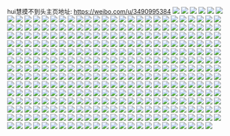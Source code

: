 hui慧摸不到头主页地址: https://weibo.com/u/3490995384 
![](https://wx4.sinaimg.cn/mw2000/d0145cb8ly1h9iajp35c0j214g265e0t.jpg) 
![](https://wx4.sinaimg.cn/mw2000/d0145cb8ly1h9iajpwagij21ni2r01kx.jpg) 
![](https://wx4.sinaimg.cn/mw2000/d0145cb8ly1h9iajpfkd4j216g28s4j5.jpg) 
![](https://wx4.sinaimg.cn/mw2000/d0145cb8ly1h9cjapex2mj215025q1kx.jpg) 
![](https://wx4.sinaimg.cn/mw2000/d0145cb8ly1h9cjaokaw4j21692a77pb.jpg) 
![](https://wx4.sinaimg.cn/mw2000/d0145cb8ly1h9cjaptthqj21a52c9nkx.jpg) 
![](https://wx4.sinaimg.cn/mw2000/d0145cb8ly1h8xrm6susjj21a72ep7tw.jpg) 
![](https://wx4.sinaimg.cn/mw2000/d0145cb8ly1h8xrm67cxmj21rq2t0e81.jpg) 
![](https://wx4.sinaimg.cn/mw2000/d0145cb8ly1h8xrm5nvh0j213m2304h5.jpg) 
![](https://wx4.sinaimg.cn/mw2000/d0145cb8ly1h8sy7zxa7oj21kg2tjb29.jpg) 
![](https://wx4.sinaimg.cn/mw2000/d0145cb8ly1h8sy7zgnuvj21ce2ilh7f.jpg) 
![](https://wx4.sinaimg.cn/mw2000/d0145cb8ly1h8m3gchzjgj20u01fywlp.jpg) 
![](https://wx4.sinaimg.cn/mw2000/d0145cb8ly1h8m3gc4vo9j20u01ecjyn.jpg) 
![](https://wx4.sinaimg.cn/mw2000/d0145cb8ly1h7wk4ch7xfj21g62c1khu.jpg) 
![](https://wx4.sinaimg.cn/mw2000/d0145cb8ly1h7wk4e19pbj21ly2cce66.jpg) 
![](https://wx4.sinaimg.cn/mw2000/d0145cb8ly1h7wk4dggx4j21r02qab29.jpg) 
![](https://wx4.sinaimg.cn/mw2000/d0145cb8ly1h7jtvr9crcj21fo28hnkr.jpg) 
![](https://wx4.sinaimg.cn/mw2000/d0145cb8ly1h7jtvqjwkxj22bw2iwb29.jpg) 
![](https://wx4.sinaimg.cn/mw2000/d0145cb8ly1h7jtvroe9ij21it2hu1kx.jpg) 
![](https://wx4.sinaimg.cn/mw2000/d0145cb8ly1h6y2v9t9g9j20ty16j75r.jpg) 
![](https://wx4.sinaimg.cn/mw2000/d0145cb8ly1h6y2va4jy0j20u0190ac2.jpg) 
![](https://wx4.sinaimg.cn/mw2000/d0145cb8ly1h6ou755midj20u01hcmzz.jpg) 
![](https://wx4.sinaimg.cn/mw2000/d0145cb8ly1h6ou75ksxjj20u01kkqcd.jpg) 
![](https://wx4.sinaimg.cn/mw2000/d0145cb8ly1h6ou762pp4j20u01jk410.jpg) 
![](https://wx4.sinaimg.cn/mw2000/d0145cb8ly1h6ou76i3lrj20u01cuqai.jpg) 
![](https://wx4.sinaimg.cn/mw2000/d0145cb8ly1h6b3nyvmwdj21sc2dsnpd.jpg) 
![](https://wx4.sinaimg.cn/mw2000/d0145cb8ly1h6b3o177pfj21pt2k3hdt.jpg) 
![](https://wx4.sinaimg.cn/mw2000/d0145cb8ly1h6b3o01eifj20n01dsaya.jpg) 
![](https://wx4.sinaimg.cn/mw2000/d0145cb8ly1h6b3o0kh59j21l82o5b29.jpg) 
![](https://wx4.sinaimg.cn/mw2000/d0145cb8ly1h5nwqxcyewj20kd0y7q6n.jpg) 
![](https://wx4.sinaimg.cn/mw2000/d0145cb8ly1h5nwqxweh8j20u01ka45o.jpg) 
![](https://wx4.sinaimg.cn/mw2000/d0145cb8ly1h5nwqyalnij21400u045n.jpg) 
![](https://wx4.sinaimg.cn/mw2000/d0145cb8ly1h5nwqyler7j20u00u0afs.jpg) 
![](https://wx4.sinaimg.cn/mw2000/d0145cb8ly1h5nwqywfpej20u0140aef.jpg) 
![](https://wx4.sinaimg.cn/mw2000/d0145cb8ly1h5gtoe2abpj20u01gen3u.jpg) 
![](https://wx4.sinaimg.cn/mw2000/d0145cb8ly1h5gtoef7yaj20u01fcq9d.jpg) 
![](https://wx4.sinaimg.cn/mw2000/d0145cb8ly1h5gtodkqb1j20u01hcjy0.jpg) 
![](https://wx4.sinaimg.cn/mw2000/d0145cb8ly1h5c043ncnrj20k30xy40y.jpg) 
![](https://wx4.sinaimg.cn/mw2000/d0145cb8ly1h5c0442c4fj20jt0y0gor.jpg) 
![](https://wx4.sinaimg.cn/mw2000/d0145cb8ly1h5c043a9h2j20u01aa462.jpg) 
![](https://wx4.sinaimg.cn/mw2000/d0145cb8ly1h5c044hq9qj20u01coahy.jpg) 
![](https://wx4.sinaimg.cn/mw2000/d0145cb8ly1h56h4hu6mjj22092r77wh.jpg) 
![](https://wx4.sinaimg.cn/mw2000/d0145cb8ly1h56h4is3uqj21sc29xhdt.jpg) 
![](https://wx4.sinaimg.cn/mw2000/d0145cb8ly1h56h4gqfvsj222k2whb29.jpg) 
![](https://wx4.sinaimg.cn/mw2000/d0145cb8ly1h56h4jercej21wb2mfb29.jpg) 
![](https://wx4.sinaimg.cn/mw2000/d0145cb8ly1h53wqxf0zej20im0dlgnu.jpg) 
![](https://wx4.sinaimg.cn/mw2000/d0145cb8ly1h53wqwvuf9j20jb0xgn3e.jpg) 
![](https://wx4.sinaimg.cn/mw2000/d0145cb8ly1h53wqxleuoj20j10djmzd.jpg) 
![](https://wx4.sinaimg.cn/mw2000/d0145cb8ly1h51q30cogij22ds1scnpd.jpg) 
![](https://wx4.sinaimg.cn/mw2000/d0145cb8ly1h51q31634bj22ds1schdt.jpg) 
![](https://wx4.sinaimg.cn/mw2000/d0145cb8ly1h51q323yhuj22ds1scnpd.jpg) 
![](https://wx4.sinaimg.cn/mw2000/d0145cb8ly1h51q2zjp1nj21el2nqnlc.jpg) 
![](https://wx4.sinaimg.cn/mw2000/d0145cb8ly1h51q2z0efzj22c031rnpd.jpg) 
![](https://wx4.sinaimg.cn/mw2000/d0145cb8ly1h51q32n0oqj21ko2o8h8e.jpg) 
![](https://wx4.sinaimg.cn/mw2000/d0145cb8ly1h4w9ewemx1j22c03404qq.jpg) 
![](https://wx4.sinaimg.cn/mw2000/d0145cb8ly1h4w9exi6zpj20mz0zrn34.jpg) 
![](https://wx4.sinaimg.cn/mw2000/d0145cb8ly1h4w9euik16j22dc35s1ky.jpg) 
![](https://wx4.sinaimg.cn/mw2000/d0145cb8ly1h4w9evedf6j22c0340qv6.jpg) 
![](https://wx4.sinaimg.cn/mw2000/d0145cb8ly1h4sourmc5ij21sc2dshdt.jpg) 
![](https://wx4.sinaimg.cn/mw2000/d0145cb8ly1h4sovr7xwbj22c031n4qp.jpg) 
![](https://wx4.sinaimg.cn/mw2000/d0145cb8ly1h4defkcqbdj20u00vkq8v.jpg) 
![](https://wx4.sinaimg.cn/mw2000/d0145cb8ly1h4defksru2j20u0140jx4.jpg) 
![](https://wx4.sinaimg.cn/mw2000/d0145cb8ly1h4defl8zjoj20u00u0dll.jpg) 
![](https://wx4.sinaimg.cn/mw2000/d0145cb8ly1h47tmx89kmj20u013edmv.jpg) 
![](https://wx4.sinaimg.cn/mw2000/d0145cb8ly1h47tmwfsydj20u01iwn6m.jpg) 
![](https://wx4.sinaimg.cn/mw2000/d0145cb8ly1h47tmxl3o4j20u01520zq.jpg) 
![](https://wx4.sinaimg.cn/mw2000/d0145cb8ly1h45gydzp8hj20u01dqwn2.jpg) 
![](https://wx4.sinaimg.cn/mw2000/d0145cb8ly1h45gyeh933j20u01ao10m.jpg) 
![](https://wx4.sinaimg.cn/mw2000/d0145cb8ly1h431npnb2xj20lf0z3dkp.jpg) 
![](https://wx4.sinaimg.cn/mw2000/d0145cb8ly1h431npz97oj21400u0grx.jpg) 
![](https://wx4.sinaimg.cn/mw2000/d0145cb8ly1h431nqbe6ij20u014047p.jpg) 
![](https://wx4.sinaimg.cn/mw2000/d0145cb8ly1h431np5400j20mz10ljwa.jpg) 
![](https://wx4.sinaimg.cn/mw2000/d0145cb8ly1h3zjy8sd7kj20mz11uq67.jpg) 
![](https://wx4.sinaimg.cn/mw2000/d0145cb8ly1h3zjy8eyhuj20u01a2n3w.jpg) 
![](https://wx4.sinaimg.cn/mw2000/d0145cb8ly1h3zjy9k9fdj20u01ri10s.jpg) 
![](https://wx4.sinaimg.cn/mw2000/d0145cb8ly1h3zjy7vmf1j20in0n1dhm.jpg) 
![](https://wx4.sinaimg.cn/mw2000/d0145cb8ly1h3zjy7lse7j20mz122tbf.jpg) 
![](https://wx4.sinaimg.cn/mw2000/d0145cb8ly1h3zjy94u7vj20mz111whz.jpg) 
![](https://wx4.sinaimg.cn/mw2000/d0145cb8ly1h3tuqslkx9j20u01400yj.jpg) 
![](https://wx4.sinaimg.cn/mw2000/d0145cb8ly1h3tuqtnbw2j20u0190wln.jpg) 
![](https://wx4.sinaimg.cn/mw2000/d0145cb8ly1h3qdns5yx0j23402c0kjl.jpg) 
![](https://wx4.sinaimg.cn/mw2000/d0145cb8ly1h3qdnrbb1oj222n33z7wh.jpg) 
![](https://wx4.sinaimg.cn/mw2000/d0145cb8ly1h3qdnsu3edj22c0340kjl.jpg) 
![](https://wx4.sinaimg.cn/mw2000/d0145cb8ly1h382twl84ej20n010kaf4.jpg) 
![](https://wx4.sinaimg.cn/mw2000/d0145cb8ly1h382tynikrj20mz0lidin.jpg) 
![](https://wx4.sinaimg.cn/mw2000/d0145cb8ly1h382tv3hndj20mz10l0y1.jpg) 
![](https://wx4.sinaimg.cn/mw2000/d0145cb8ly1h382txwy9bj20mz1160yg.jpg) 
![](https://wx4.sinaimg.cn/mw2000/d0145cb8ly1h2n5swwmhoj20jd0yfdid.jpg) 
![](https://wx4.sinaimg.cn/mw2000/d0145cb8ly1h2n5sxaqiej20hz0vz76s.jpg) 
![](https://wx4.sinaimg.cn/mw2000/d0145cb8ly1h2n5swlh05j20kq10vwhk.jpg) 
![](https://wx4.sinaimg.cn/mw2000/d0145cb8ly1h2hcht4pbsj20mz15oteq.jpg) 
![](https://wx4.sinaimg.cn/mw2000/d0145cb8ly1h2hchsrstdj20mz15r0y3.jpg) 
![](https://wx4.sinaimg.cn/mw2000/d0145cb8ly1h2hchtkevjj20u01c6qd8.jpg) 
![](https://wx4.sinaimg.cn/mw2000/d0145cb8ly1h2hchu92s4j20u01gcdpk.jpg) 
![](https://wx4.sinaimg.cn/mw2000/d0145cb8ly1h2cwg6pijrj20u0180jyj.jpg) 
![](https://wx4.sinaimg.cn/mw2000/d0145cb8ly1h2cwg6fkhzj20u014mwlo.jpg) 
![](https://wx4.sinaimg.cn/mw2000/d0145cb8ly1h2cwg72omkj20u01agti2.jpg) 
![](https://wx4.sinaimg.cn/mw2000/d0145cb8ly1h2bnvf4rtpj20u016c472.jpg) 
![](https://wx4.sinaimg.cn/mw2000/d0145cb8ly1h2bnvfi2k2j20u01h8k1j.jpg) 
![](https://wx4.sinaimg.cn/mw2000/d0145cb8ly1h2bnvemmg9j20ve0u0wjj.jpg) 
![](https://wx4.sinaimg.cn/mw2000/d0145cb8ly1h2bnwkv7srj20j60nhacq.jpg) 
![](https://wx4.sinaimg.cn/mw2000/d0145cb8ly1h290gyo51cj20qe13pgs7.jpg) 
![](https://wx4.sinaimg.cn/mw2000/d0145cb8ly1h290gyyjv9j20x90oimz9.jpg) 
![](https://wx4.sinaimg.cn/mw2000/d0145cb8ly1h1xvq76rnmj21400u0grz.jpg) 
![](https://wx4.sinaimg.cn/mw2000/d0145cb8ly1h1xvq7yn6lj20u01c87b9.jpg) 
![](https://wx4.sinaimg.cn/mw2000/d0145cb8ly1h1xvq8d567j21400u0446.jpg) 
![](https://wx4.sinaimg.cn/mw2000/d0145cb8ly1h1xvq6wt0nj20u00zgte7.jpg) 
![](https://wx4.sinaimg.cn/mw2000/d0145cb8ly1h1wsl1ldd7j20tu0yrgrl.jpg) 
![](https://wx4.sinaimg.cn/mw2000/d0145cb8ly1h1wsl1wti1j20tu13u0xo.jpg) 
![](https://wx4.sinaimg.cn/mw2000/d0145cb8ly1h1s493dtn6j20u015aq73.jpg) 
![](https://wx4.sinaimg.cn/mw2000/d0145cb8ly1h1s49453edj20mf0xy406.jpg) 
![](https://wx4.sinaimg.cn/mw2000/d0145cb8ly1h1s494hgy6j20u01dg79v.jpg) 
![](https://wx4.sinaimg.cn/mw2000/d0145cb8ly1h1ppm4ufvqj20sq0ttdjn.jpg) 
![](https://wx4.sinaimg.cn/mw2000/d0145cb8ly1h1ppmkz0q3j20rj0tvgp7.jpg) 
![](https://wx4.sinaimg.cn/mw2000/d0145cb8ly1h1m234vr1hj20u017a460.jpg) 
![](https://wx4.sinaimg.cn/mw2000/d0145cb8ly1h1m236if5kj21400u0gw7.jpg) 
![](https://wx4.sinaimg.cn/mw2000/d0145cb8ly1h1jvn1azjej21400u07aj.jpg) 
![](https://wx4.sinaimg.cn/mw2000/d0145cb8ly1h1jvn24bkij20u0140jvw.jpg) 
![](https://wx4.sinaimg.cn/mw2000/d0145cb8ly1h1jvn0vcwlj20u0140grn.jpg) 
![](https://wx4.sinaimg.cn/mw2000/d0145cb8ly1h1jvn2l1kfj20u0140k09.jpg) 
![](https://wx4.sinaimg.cn/mw2000/d0145cb8ly1h1hqifzktjj20u0140djw.jpg) 
![](https://wx4.sinaimg.cn/mw2000/d0145cb8ly1h1hqigor1wj20u0140n4z.jpg) 
![](https://wx4.sinaimg.cn/mw2000/d0145cb8ly1h199ns8bgwj20u014043s.jpg) 
![](https://wx4.sinaimg.cn/mw2000/d0145cb8ly1h199nrvo4jj20u0140gt2.jpg) 
![](https://wx4.sinaimg.cn/mw2000/d0145cb8ly1h1640jvi9ej20u0140gxe.jpg) 
![](https://wx4.sinaimg.cn/mw2000/d0145cb8ly1h1640k76ncj20u0140n20.jpg) 
![](https://wx4.sinaimg.cn/mw2000/d0145cb8ly1h1640kvjtgj20n0118dmr.jpg) 
![](https://wx4.sinaimg.cn/mw2000/d0145cb8ly1h1640je8s4j20u0140n4z.jpg) 
![](https://wx4.sinaimg.cn/mw2000/d0145cb8ly1h1675u3x7xj20mz11raj9.jpg) 
![](https://wx4.sinaimg.cn/mw2000/d0145cb8ly1h1675ujfozj20u0140gso.jpg) 
![](https://wx4.sinaimg.cn/mw2000/d0145cb8ly1h13n8j8z6uj20u019otgi.jpg) 
![](https://wx4.sinaimg.cn/mw2000/d0145cb8ly1h13n8jot4cj20u01fw14h.jpg) 
![](https://wx4.sinaimg.cn/mw2000/d0145cb8ly1h13n8k526sj20tu13u43y.jpg) 
![](https://wx4.sinaimg.cn/mw2000/d0145cb8ly1h13n8kk6psj20ti0tigpo.jpg) 
![](https://wx4.sinaimg.cn/mw2000/d0145cb8ly1h104eqjdb6j20u0174n48.jpg) 
![](https://wx4.sinaimg.cn/mw2000/d0145cb8ly1h104eozo9hj21400u010e.jpg) 
![](https://wx4.sinaimg.cn/mw2000/d0145cb8ly1h108d25nnxj20u0140af1.jpg) 
![](https://wx4.sinaimg.cn/mw2000/d0145cb8ly1h0xxo32ftdj21400u0jwf.jpg) 
![](https://wx4.sinaimg.cn/mw2000/d0145cb8ly1h0xxo3h2wmj21400u0n28.jpg) 
![](https://wx4.sinaimg.cn/mw2000/d0145cb8ly1h0s49n96aij20u0140qdh.jpg) 
![](https://wx4.sinaimg.cn/mw2000/d0145cb8ly1h0s49np4svj21900u0wq8.jpg) 
![](https://wx4.sinaimg.cn/mw2000/d0145cb8ly1h0s4a2j5raj20u0140k2k.jpg) 
![](https://wx4.sinaimg.cn/mw2000/d0145cb8ly1h0pn000jyrj21550u0dly.jpg) 
![](https://wx4.sinaimg.cn/mw2000/d0145cb8ly1h0pn00eqosj20u01fa7es.jpg) 
![](https://wx4.sinaimg.cn/mw2000/d0145cb8ly1h0hmoyjfyuj21400u0jvs.jpg) 
![](https://wx4.sinaimg.cn/mw2000/d0145cb8ly1h0hmoyxvvdj21400u00zk.jpg) 
![](https://wx4.sinaimg.cn/mw2000/d0145cb8ly1h0hmoy0is0j20n015pmzo.jpg) 
![](https://wx4.sinaimg.cn/mw2000/d0145cb8ly1h0hmozkmlsj20u0140n5s.jpg) 
![](https://wx4.sinaimg.cn/mw2000/d0145cb8ly1h0e2dbx95oj20u012w7bd.jpg) 
![](https://wx4.sinaimg.cn/mw2000/d0145cb8ly1h0e2dccr2jj20u00u0go6.jpg) 
![](https://wx4.sinaimg.cn/mw2000/d0145cb8ly1h0e2dbik86j20qo0qo0w0.jpg) 
![](https://wx4.sinaimg.cn/mw2000/d0145cb8ly1h0apdihfcfj20u00zogsw.jpg) 
![](https://wx4.sinaimg.cn/mw2000/d0145cb8ly1h0apdiuf1sj20u00zogsj.jpg) 
![](https://wx4.sinaimg.cn/mw2000/d0145cb8ly1h04ys7ywtoj20u00x841n.jpg) 
![](https://wx4.sinaimg.cn/mw2000/d0145cb8ly1h04ys7htitj20mz12j41l.jpg) 
![](https://wx4.sinaimg.cn/mw2000/d0145cb8ly1h04yuofy73j20u00yn766.jpg) 
![](https://wx4.sinaimg.cn/mw2000/d0145cb8ly1gzx00divnhj20u0140jz3.jpg) 
![](https://wx4.sinaimg.cn/mw2000/d0145cb8ly1gzx00dqawlj20mz12j41l.jpg) 
![](https://wx4.sinaimg.cn/mw2000/d0145cb8ly1gzx00d27o8j21400u0thn.jpg) 
![](https://wx4.sinaimg.cn/mw2000/d0145cb8ly1gzmqcv4995j23402c0b2c.jpg) 
![](https://wx4.sinaimg.cn/mw2000/d0145cb8ly1gzmqcx7zf3j22ds1scb2a.jpg) 
![](https://wx4.sinaimg.cn/mw2000/d0145cb8ly1gyzcbmkdayj22c0340b2a.jpg) 
![](https://wx4.sinaimg.cn/mw2000/d0145cb8ly1gyzcbiarzgj23402c0e82.jpg) 
![](https://wx4.sinaimg.cn/mw2000/d0145cb8ly1gyzcbpy3o0j21sc2dskjm.jpg) 
![](https://wx4.sinaimg.cn/mw2000/d0145cb8ly1gywzny2luoj22ds2dsx6u.jpg) 
![](https://wx4.sinaimg.cn/mw2000/d0145cb8ly1gywzo3bhk3j21sc2vzb2c.jpg) 
![](https://wx4.sinaimg.cn/mw2000/d0145cb8ly1gywznt31pkj21jd21t1kx.jpg) 
![](https://wx4.sinaimg.cn/mw2000/d0145cb8ly1gxxgz6vc83j20u0140k3m.jpg) 
![](https://wx4.sinaimg.cn/mw2000/d0145cb8ly1gxxgz7cqvuj20u0140jyk.jpg) 
![](https://wx4.sinaimg.cn/mw2000/d0145cb8ly1gxxgz5rp0mj21400u07eg.jpg) 
![](https://wx4.sinaimg.cn/mw2000/d0145cb8ly1gxxh04u67uj20u01407e0.jpg) 
![](https://wx4.sinaimg.cn/mw2000/d0145cb8ly1gvyuech6g6j20u018sjyt.jpg) 
![](https://wx4.sinaimg.cn/mw2000/d0145cb8ly1gvyuedeyebj20u0140jxy.jpg) 
![](https://wx4.sinaimg.cn/mw2000/d0145cb8ly1gvyuee7a88j20u0140wks.jpg) 
![](https://wx4.sinaimg.cn/mw2000/003OfRnaly1gvg6ex424rj61400u0te802.jpg) 
![](https://wx4.sinaimg.cn/mw2000/003OfRnaly1gvg6ewu3hqj61400u07a602.jpg) 
![](https://wx4.sinaimg.cn/mw2000/003OfRnaly1guocko64ynj60u014045902.jpg) 
![](https://wx4.sinaimg.cn/mw2000/003OfRnaly1guockovrm2j61400u0dls02.jpg) 
![](https://wx4.sinaimg.cn/mw2000/003OfRnaly1guockoije5j60u013en3t02.jpg) 
![](https://wx4.sinaimg.cn/mw2000/003OfRnaly1guci23slc1j60u0140gr402.jpg) 
![](https://wx4.sinaimg.cn/mw2000/003OfRnaly1guci243cv2j60u00zptcf02.jpg) 
![](https://wx4.sinaimg.cn/mw2000/003OfRnaly1guci23e4hij60u0140n3g02.jpg) 
![](https://wx4.sinaimg.cn/mw2000/d0145cb8ly1gte46d12znj22ds1scx6p.jpg) 
![](https://wx4.sinaimg.cn/mw2000/d0145cb8ly1gte45u9a8lj20qo0qo751.jpg) 
![](https://wx4.sinaimg.cn/mw2000/d0145cb8ly1gte478ezr6j20n01ds1ds.jpg) 
![](https://wx4.sinaimg.cn/mw2000/d0145cb8ly1gt68b1sl7nj20u016ogqy.jpg) 
![](https://wx4.sinaimg.cn/mw2000/d0145cb8ly1gt68b2dxi1j20u00u0gt6.jpg) 
![](https://wx4.sinaimg.cn/mw2000/d0145cb8ly1gt68b1b6skj20u01hcalf.jpg) 
![](https://wx4.sinaimg.cn/mw2000/d0145cb8ly1gs195y9ex2j20u0140n5f.jpg) 
![](https://wx4.sinaimg.cn/mw2000/d0145cb8ly1gs195yq66hj21400u07gi.jpg) 
![](https://wx4.sinaimg.cn/mw2000/d0145cb8ly1gs195xs9x7j20u0140jzz.jpg) 
![](https://wx4.sinaimg.cn/mw2000/d0145cb8ly1grvl42bn4qj21sc2ds4qt.jpg) 
![](https://wx4.sinaimg.cn/mw2000/d0145cb8ly1grvl4xyekrj22c0340kju.jpg) 
![](https://wx4.sinaimg.cn/mw2000/d0145cb8ly1grvl5nfjd8j22c0340npk.jpg) 
![](https://wx4.sinaimg.cn/mw2000/d0145cb8ly1gr4auzy6wjj20qo0qodjm.jpg) 
![](https://wx4.sinaimg.cn/mw2000/d0145cb8ly1gr0tl9r1gqj20li10g10x.jpg) 
![](https://wx4.sinaimg.cn/mw2000/d0145cb8ly1gr0tl9feuqj20u01114cx.jpg) 
![](https://wx4.sinaimg.cn/mw2000/d0145cb8ly1gr0tlb2k1rj20u01cfh3x.jpg) 
![](https://wx4.sinaimg.cn/mw2000/d0145cb8ly1gqtc0rnhoij21400u0wpl.jpg) 
![](https://wx4.sinaimg.cn/mw2000/d0145cb8ly1gqtc0s1lxaj20u40u0n19.jpg) 
![](https://wx4.sinaimg.cn/mw2000/d0145cb8ly1gqtc0scbpuj20u0140wrl.jpg) 
![](https://wx4.sinaimg.cn/mw2000/d0145cb8ly1gqtc0slqo4j21400u0n34.jpg) 
![](https://wx4.sinaimg.cn/mw2000/d0145cb8ly1gqglbsczkdj20n013uagx.jpg) 
![](https://wx4.sinaimg.cn/mw2000/d0145cb8ly1gqglbsnt75j20mw0wen0h.jpg) 
![](https://wx4.sinaimg.cn/mw2000/d0145cb8ly1gpazih794rj20mz0wbjui.jpg) 
![](https://wx4.sinaimg.cn/mw2000/d0145cb8ly1gpazihkgyfj20u0140amo.jpg) 
![](https://wx4.sinaimg.cn/mw2000/d0145cb8ly1gpazii27luj20u01401eg.jpg) 
![](https://wx4.sinaimg.cn/mw2000/d0145cb8ly1gpaziikh93j20u0140gzm.jpg) 
![](https://wx4.sinaimg.cn/mw2000/d0145cb8ly1gpazij2c5fj20u01407bf.jpg) 
![](https://wx4.sinaimg.cn/mw2000/d0145cb8ly1gpazijfihgj20u0140wmy.jpg) 
![](https://wx4.sinaimg.cn/mw2000/d0145cb8ly1gp82nb4w50j21400u0ah0.jpg) 
![](https://wx4.sinaimg.cn/mw2000/d0145cb8ly1gp82nbjw7lj21400u012e.jpg) 
![](https://wx4.sinaimg.cn/mw2000/d0145cb8ly1gp82nasbgmj21400u0qds.jpg) 
![](https://wx4.sinaimg.cn/mw2000/d0145cb8ly1gp82nc1xiwj20u01407g0.jpg) 
![](https://wx4.sinaimg.cn/mw2000/d0145cb8ly1gp26xlq2u8j21400u0n7u.jpg) 
![](https://wx4.sinaimg.cn/mw2000/d0145cb8ly1gp26xlev73j20u01400zl.jpg) 
![](https://wx4.sinaimg.cn/mw2000/d0145cb8ly1gozsixx6kgj20u0140k0k.jpg) 
![](https://wx4.sinaimg.cn/mw2000/d0145cb8ly1gozsiyirx8j21400u0nb8.jpg) 
![](https://wx4.sinaimg.cn/mw2000/d0145cb8ly1gozstri4afj20u0140tqv.jpg) 
![](https://wx4.sinaimg.cn/mw2000/d0145cb8ly1gozsrm7pw9j20u0140wnn.jpg) 
![](https://wx4.sinaimg.cn/mw2000/d0145cb8ly1gozsixkmeqj20u0140agy.jpg) 
![](https://wx4.sinaimg.cn/mw2000/d0145cb8ly1gou7apyzonj20u01404hi.jpg) 
![](https://wx4.sinaimg.cn/mw2000/d0145cb8ly1gou7aqkpslj20u0140ni6.jpg) 
![](https://wx4.sinaimg.cn/mw2000/d0145cb8ly1gou7ar0l08j21400u049f.jpg) 
![](https://wx4.sinaimg.cn/mw2000/d0145cb8ly1gou7arot6qj20u0140n8e.jpg) 
![](https://wx4.sinaimg.cn/mw2000/d0145cb8ly1gou7at08i5j20u01407d9.jpg) 
![](https://wx4.sinaimg.cn/mw2000/d0145cb8ly1gou7as3fa9j20u0140dn6.jpg) 
![](https://wx4.sinaimg.cn/mw2000/d0145cb8ly1gou7aslaazj20u01407h0.jpg) 
![](https://wx4.sinaimg.cn/mw2000/d0145cb8ly1gou7apmsfuj21400u0wv1.jpg) 
![](https://wx4.sinaimg.cn/mw2000/d0145cb8ly1gou7atf4bnj20u0140h3g.jpg) 
![](https://wx4.sinaimg.cn/mw2000/d0145cb8ly1golzc196spj20u01gdnde.jpg) 
![](https://wx4.sinaimg.cn/mw2000/d0145cb8ly1golzc1jku0j20u0140498.jpg) 
![](https://wx4.sinaimg.cn/mw2000/d0145cb8ly1golzc1yti3j20u0146dox.jpg) 
![](https://wx4.sinaimg.cn/mw2000/d0145cb8ly1golzc0vyu8j20u014044r.jpg) 
![](https://wx4.sinaimg.cn/mw2000/d0145cb8ly1godxlze1dmj20kc0h8tbj.jpg) 
![](https://wx4.sinaimg.cn/mw2000/d0145cb8ly1godxmb2zglj20n01dstex.jpg) 
![](https://wx4.sinaimg.cn/mw2000/d0145cb8ly1godxlxdpd1j20u0140dp0.jpg) 
![](https://wx4.sinaimg.cn/mw2000/d0145cb8ly1gn70dq1tjwj20u0140qcj.jpg) 
![](https://wx4.sinaimg.cn/mw2000/d0145cb8ly1gn70dqfprwj20u01404bf.jpg) 
![](https://wx4.sinaimg.cn/mw2000/d0145cb8ly1gn70dpain2j20u0140qd5.jpg) 
![](https://wx4.sinaimg.cn/mw2000/d0145cb8ly1gmnoi7t0j3j21s035s1kx.jpg) 
![](https://wx4.sinaimg.cn/mw2000/d0145cb8ly1gmhtkn63h9j20u00u0njm.jpg) 
![](https://wx4.sinaimg.cn/mw2000/d0145cb8ly1gmhtkly3gtj20u01scdvy.jpg) 
![](https://wx4.sinaimg.cn/mw2000/d0145cb8ly1gm7gmjkcufj22c02c07wi.jpg) 
![](https://wx4.sinaimg.cn/mw2000/d0145cb8ly1gm7gmkazk4j22c02c0x6p.jpg) 
![](https://wx4.sinaimg.cn/mw2000/d0145cb8ly1gm7gmm7b1uj21w01w04gh.jpg) 
![](https://wx4.sinaimg.cn/mw2000/d0145cb8ly1gm7gmmvagrj22c02c0qv5.jpg) 
![](https://wx4.sinaimg.cn/mw2000/d0145cb8ly1gm7gmo68qhj22c02c0e81.jpg) 
![](https://wx4.sinaimg.cn/mw2000/d0145cb8ly1gm7gmozzzrj22c02c01kx.jpg) 
![](https://wx4.sinaimg.cn/mw2000/d0145cb8ly1gm7gmq5t5nj216o1kwqv5.jpg) 
![](https://wx4.sinaimg.cn/mw2000/d0145cb8ly1gm7gmplr32j21kw1kwkjl.jpg) 
![](https://wx4.sinaimg.cn/mw2000/d0145cb8ly1gm7gmqnyl9j216o1kwkjl.jpg) 
![](https://wx4.sinaimg.cn/mw2000/d0145cb8ly1gm0j2qzfxyj20u00u044e.jpg) 
![](https://wx4.sinaimg.cn/mw2000/d0145cb8ly1gm0j2rj8qyj20u00u0118.jpg) 
![](https://wx4.sinaimg.cn/mw2000/d0145cb8ly1gm0hykr4r8j21hc0u0th2.jpg) 
![](https://wx4.sinaimg.cn/mw2000/d0145cb8ly1gm0hymroadj21400u0431.jpg) 
![](https://wx4.sinaimg.cn/mw2000/d0145cb8ly1gm0hyj3lybj20u01hctgh.jpg) 
![](https://wx4.sinaimg.cn/mw2000/d0145cb8ly1gm0hyn96u2j21400u0q8d.jpg) 
![](https://wx4.sinaimg.cn/mw2000/d0145cb8ly1gm0hylbcn1j21hc0u0jwq.jpg) 
![](https://wx4.sinaimg.cn/mw2000/d0145cb8ly1gm0hylwhpgj21hc0u0tdo.jpg) 
![](https://wx4.sinaimg.cn/mw2000/d0145cb8ly1gm0hyma11mj21400u040i.jpg) 
![](https://wx4.sinaimg.cn/mw2000/d0145cb8ly1glmboz4e7bj20u01hcjy6.jpg) 
![](https://wx4.sinaimg.cn/mw2000/d0145cb8ly1glmbozl8zbj21400u0aif.jpg) 
![](https://wx4.sinaimg.cn/mw2000/d0145cb8ly1glmbp0tofhj21400u0792.jpg) 
![](https://wx4.sinaimg.cn/mw2000/d0145cb8ly1glmboygfgrj21400u0n17.jpg) 
![](https://wx4.sinaimg.cn/mw2000/d0145cb8ly1gl9eeg1xxej20u01hc43d.jpg) 
![](https://wx4.sinaimg.cn/mw2000/d0145cb8ly1gknmfwkq3oj21400u0ak9.jpg) 
![](https://wx4.sinaimg.cn/mw2000/d0145cb8ly1gknmfxhp0kj21400u0k10.jpg) 
![](https://wx4.sinaimg.cn/mw2000/d0145cb8ly1gknmfy02plj21400u0gu7.jpg) 
![](https://wx4.sinaimg.cn/mw2000/d0145cb8ly1gknmfyjlgtj20u00u0776.jpg) 
![](https://wx4.sinaimg.cn/mw2000/d0145cb8ly1gknmfz1wotj20u01407an.jpg) 
![](https://wx4.sinaimg.cn/mw2000/d0145cb8ly1gknmfzpg0zj20u00u0ace.jpg) 
![](https://wx4.sinaimg.cn/mw2000/d0145cb8ly1gkm7gfaah2j214h0u0wnl.jpg) 
![](https://wx4.sinaimg.cn/mw2000/d0145cb8ly1gkm7gg2ti9j20u0140td3.jpg) 
![](https://wx4.sinaimg.cn/mw2000/d0145cb8ly1gkm7gh3ni8j20u0140gvn.jpg) 
![](https://wx4.sinaimg.cn/mw2000/d0145cb8ly1gkm7gjhtdsj214g0u0tpa.jpg) 
![](https://wx4.sinaimg.cn/mw2000/d0145cb8ly1gkm7ghzq5tj20u0140dnc.jpg) 
![](https://wx4.sinaimg.cn/mw2000/d0145cb8ly1gkm7gl10q7j20u0140wx2.jpg) 
![](https://wx4.sinaimg.cn/mw2000/d0145cb8ly1gkm7gm3mu9j20u00u0gs8.jpg) 
![](https://wx4.sinaimg.cn/mw2000/d0145cb8ly1gkm7gn67m0j20u00u04b1.jpg) 
![](https://wx4.sinaimg.cn/mw2000/d0145cb8ly1gkm7gojr10j20u014g11w.jpg) 
![](https://wx4.sinaimg.cn/mw2000/d0145cb8ly1gkl1z3eufqj21400u0qc0.jpg) 
![](https://wx4.sinaimg.cn/mw2000/d0145cb8ly1gkl1z4483bj21400u0woa.jpg) 
![](https://wx4.sinaimg.cn/mw2000/d0145cb8ly1gkl1z4pkhvj21400u0qbt.jpg) 
![](https://wx4.sinaimg.cn/mw2000/d0145cb8ly1gkl1z5cz4fj21400u0qcx.jpg) 
![](https://wx4.sinaimg.cn/mw2000/d0145cb8ly1gkl1z5yxknj21c70r043t.jpg) 
![](https://wx4.sinaimg.cn/mw2000/d0145cb8ly1gkl1z6zlttj21r90u0129.jpg) 
![](https://wx4.sinaimg.cn/mw2000/d0145cb8ly1gkjxokmke5j20u0143432.jpg) 
![](https://wx4.sinaimg.cn/mw2000/d0145cb8ly1gkjxol6oorj20u01hc0zl.jpg) 
![](https://wx4.sinaimg.cn/mw2000/d0145cb8ly1gkjxolsieoj20u01hcqad.jpg) 
![](https://wx4.sinaimg.cn/mw2000/d0145cb8ly1gkhwwvgfo0j20wc0u0gok.jpg) 
![](https://wx4.sinaimg.cn/mw2000/d0145cb8ly1gkhwwwrhd0j20u01scqb8.jpg) 
![](https://wx4.sinaimg.cn/mw2000/d0145cb8ly1gk2j78a3qbj20u01hc42r.jpg) 
![](https://wx4.sinaimg.cn/mw2000/d0145cb8ly1gk2j7nexjbj20u01hc42t.jpg) 
![](https://wx4.sinaimg.cn/mw2000/d0145cb8ly1gk2j8b7bz7j20u01hcq88.jpg) 
![](https://wx4.sinaimg.cn/mw2000/d0145cb8ly1gk2j8mqiokj20u01batb4.jpg) 
![](https://wx4.sinaimg.cn/mw2000/d0145cb8ly1gjts2x6j6bj21kw0sqwug.jpg) 
![](https://wx4.sinaimg.cn/mw2000/d0145cb8ly1gjts315keqj21hc0u045f.jpg) 
![](https://wx4.sinaimg.cn/mw2000/d0145cb8ly1gjts2z5so4j21hc0u0gqt.jpg) 
![](https://wx4.sinaimg.cn/mw2000/d0145cb8ly1gjts2y7gp2j21400u00y0.jpg) 
![](https://wx4.sinaimg.cn/mw2000/d0145cb8ly1gjts301712j20u01hcn3c.jpg) 
![](https://wx4.sinaimg.cn/mw2000/d0145cb8ly1gjts326lilj21hc0u0td0.jpg) 
![](https://wx4.sinaimg.cn/mw2000/d0145cb8ly1gjqycx74fgj20u01r9tj5.jpg) 
![](https://wx4.sinaimg.cn/mw2000/d0145cb8ly1gjh05od037j20u01r9dm6.jpg) 
![](https://wx4.sinaimg.cn/mw2000/d0145cb8ly1gjh05si62cj20u00u0adu.jpg) 
![](https://wx4.sinaimg.cn/mw2000/d0145cb8ly1gjh05qh7pcj20u01r9dm7.jpg) 
![](https://wx4.sinaimg.cn/mw2000/d0145cb8ly1gjh05w2737j20u018otea.jpg) 
![](https://wx4.sinaimg.cn/mw2000/d0145cb8ly1gj59xk1bjlj21r90u0af7.jpg) 
![](https://wx4.sinaimg.cn/mw2000/d0145cb8ly1gii71qt11gj23402c0npe.jpg) 
![](https://wx4.sinaimg.cn/mw2000/d0145cb8ly1gii71rg7n2j21kw16okjl.jpg) 
![](https://wx4.sinaimg.cn/mw2000/d0145cb8ly1gicngnp2o2j20qy1kw79t.jpg) 
![](https://wx4.sinaimg.cn/mw2000/d0145cb8ly1gicngomr4cj20k00qo76y.jpg) 
![](https://wx4.sinaimg.cn/mw2000/d0145cb8ly1gicngpjuwmj21400u0q5z.jpg) 
![](https://wx4.sinaimg.cn/mw2000/d0145cb8ly1gicngql4l6j21400u0whq.jpg) 
![](https://wx4.sinaimg.cn/mw2000/d0145cb8ly1gd8kend6unj20u01r9wks.jpg) 
![](https://wx4.sinaimg.cn/mw2000/d0145cb8ly1gd8kfhxbgcj20qo1e6q5x.jpg) 
![](https://wx4.sinaimg.cn/mw2000/d0145cb8ly1gd8kep1cdpj20u01scahh.jpg) 
![](https://wx4.sinaimg.cn/mw2000/d0145cb8ly1gd8kepvm74j20u01scag5.jpg) 
![](https://wx4.sinaimg.cn/mw2000/d0145cb8ly1gb16fdx9xpj20u01r9gpv.jpg) 
![](https://wx4.sinaimg.cn/mw2000/d0145cb8ly1gagwgkvt9xj21r90u0akp.jpg) 
![](https://wx4.sinaimg.cn/mw2000/d0145cb8ly1gagwglsbp0j21400u0ahx.jpg) 
![](https://wx4.sinaimg.cn/mw2000/d0145cb8ly1gagwgn260ej21r90u0qbm.jpg) 
![](https://wx4.sinaimg.cn/mw2000/d0145cb8ly1gagwuw696jj20qo0hrq4q.jpg) 
![](https://wx4.sinaimg.cn/mw2000/d0145cb8ly1gagwux2ouwj20u01r4aen.jpg) 
![](https://wx4.sinaimg.cn/mw2000/d0145cb8ly1gagwuxo3ynj21400u0di3.jpg) 
![](https://wx4.sinaimg.cn/mw2000/d0145cb8ly1g9x5mjp38vj20qo110ads.jpg) 
![](https://wx4.sinaimg.cn/mw2000/d0145cb8ly1g9x5mkg009j20u01r9453.jpg) 
![](https://wx4.sinaimg.cn/mw2000/d0145cb8ly1g9x5mkumzkj20u01400vd.jpg) 
![](https://wx4.sinaimg.cn/mw2000/d0145cb8ly1g9x5mlwvgvj20u01r9wsh.jpg) 
![](https://wx4.sinaimg.cn/mw2000/d0145cb8ly1g9qaisfemwj20u01r9qb6.jpg) 
![](https://wx4.sinaimg.cn/mw2000/d0145cb8ly1g9qaiu459dj20u01r9wkj.jpg) 
![](https://wx4.sinaimg.cn/mw2000/d0145cb8ly1g9l4v7cry5j20u014044a.jpg) 
![](https://wx4.sinaimg.cn/mw2000/d0145cb8ly1g9l4v7qqmgj20u0140tev.jpg) 
![](https://wx4.sinaimg.cn/mw2000/d0145cb8ly1g9l4v89qf5j20ps1ac44c.jpg) 
![](https://wx4.sinaimg.cn/mw2000/d0145cb8ly1g9l4v8sjb3j20u01r946y.jpg) 
![](https://wx4.sinaimg.cn/mw2000/d0145cb8ly1g9hmhtffvpj20u014043w.jpg) 
![](https://wx4.sinaimg.cn/mw2000/d0145cb8ly1g9hmhuwc3cj20u01407ap.jpg) 
![](https://wx4.sinaimg.cn/mw2000/d0145cb8ly1g9hmhvxhzsj20u014043y.jpg) 
![](https://wx4.sinaimg.cn/mw2000/d0145cb8ly1g9hmhxhv0ij21r90u0wnt.jpg) 
![](https://wx4.sinaimg.cn/mw2000/d0145cb8ly1g9hmhzlonpj21r90u0dog.jpg) 
![](https://wx4.sinaimg.cn/mw2000/d0145cb8ly1g9hmi194a3j21r90u0afr.jpg) 
![](https://wx4.sinaimg.cn/mw2000/d0145cb8ly1g9cusvvw0vj21hc0pq78z.jpg) 
![](https://wx4.sinaimg.cn/mw2000/d0145cb8ly1g9cuswavvmj21hc0pqq5o.jpg) 
![](https://wx4.sinaimg.cn/mw2000/d0145cb8ly1g9cusvexcrj21hc0pqtd4.jpg) 
![](https://wx4.sinaimg.cn/mw2000/d0145cb8ly1g9aiyeabkgj21370te0uu.jpg) 
![](https://wx4.sinaimg.cn/mw2000/d0145cb8ly1g9aiygcit4j21r90u0tko.jpg) 
![](https://wx4.sinaimg.cn/mw2000/d0145cb8ly1g9aiyh65mij20u0140td8.jpg) 
![](https://wx4.sinaimg.cn/mw2000/d0145cb8ly1g2gafv842oj20u01sc78r.jpg) 
![](https://wx4.sinaimg.cn/mw2000/d0145cb8ly1g2gafvzqccj20u01scdkb.jpg) 
![](https://wx4.sinaimg.cn/mw2000/d0145cb8ly1fyrfmalbetj20qo1k8171.jpg) 
![](https://wx4.sinaimg.cn/mw2000/d0145cb8ly1fyrfmby58qj20qo1k4wjq.jpg) 
![](https://wx4.sinaimg.cn/mw2000/d0145cb8ly1fyrfmdo2g7j20qo1k8k3y.jpg) 
![](https://wx4.sinaimg.cn/mw2000/d0145cb8ly1fyrfmflr85j20qo0zkagp.jpg) 
![](https://wx4.sinaimg.cn/mw2000/d0145cb8ly1fyrfmefhduj20zk0qo76v.jpg) 
![](https://wx4.sinaimg.cn/mw2000/d0145cb8ly1fyrfmjl0otj20qo1k47ce.jpg) 
